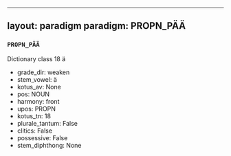 
---
layout: paradigm
paradigm: PROPN_PÄÄ
---
### ` PROPN_PÄÄ `

Dictionary class 18 ä
* grade_dir: weaken
* stem_vowel: ä
* kotus_av: None
* pos: NOUN
* harmony: front
* upos: PROPN
* kotus_tn: 18
* plurale_tantum: False
* clitics: False
* possessive: False
* stem_diphthong: None
